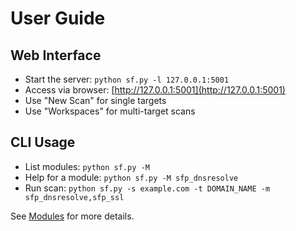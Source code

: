 # User Guide

## Web Interface
- Start the server: `python sf.py -l 127.0.0.1:5001`
- Access via browser: [http://127.0.0.1:5001](http://127.0.0.1:5001)
- Use "New Scan" for single targets
- Use "Workspaces" for multi-target scans

## CLI Usage
- List modules: `python sf.py -M`
- Help for a module: `python sf.py -M sfp_dnsresolve`
- Run scan: `python sf.py -s example.com -t DOMAIN_NAME -m sfp_dnsresolve,sfp_ssl`

See [Modules](modules.md) for more details.
